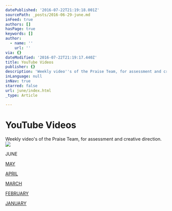 ```yaml
---
datePublished: '2016-07-22T21:19:18.001Z'
sourcePath: _posts/2016-06-29-june.md
inFeed: true
authors: []
hasPage: true
keywords: []
author:
  - name: ''
    url: ''
via: {}
dateModified: '2016-07-22T21:19:17.440Z'
title: YouTube Videos
publisher: {}
description: 'Weekly video''s of the Praise Team, for assessment and creative direction.'
inLanguage: null
inNav: true
starred: false
url: june/index.html
_type: Article

---
```

# YouTube Videos

Weekly video's of the Praise Team, for assessment and creative direction.
![](https://s3-us-west-2.amazonaws.com/the-grid-img/p/6ad9b9805efedb153f12bab1770769f2c4c4992f.jpg)

JUNE

[MAY][0]

[APRIL][1]

[MARCH][2]

[FEBRUARY][3]

[JANUARY][4]

[0]: https://thegrid.ai/graceworship/MAY
[1]: https://thegrid.ai/graceworship/APRIL
[2]: https://thegrid.ai/graceworship/MARCH
[3]: https://thegrid.ai/graceworship/FEBRUARY
[4]: https://thegrid.ai/graceworship/JANUARY